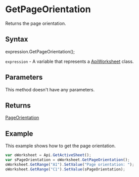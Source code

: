 # GetPageOrientation

Returns the page orientation.

## Syntax

expression.GetPageOrientation();

`expression` - A variable that represents a [ApiWorksheet](../ApiWorksheet.md) class.

## Parameters

This method doesn't have any parameters.

## Returns

[PageOrientation](../../Enumeration/PageOrientation.md)

## Example

This example shows how to get the page orientation.

```javascript
var oWorksheet = Api.GetActiveSheet();
var sPageOrientation = oWorksheet.GetPageOrientation();
oWorksheet.GetRange("A1").SetValue("Page orientation: ");
oWorksheet.GetRange("C1").SetValue(sPageOrientation);
```
